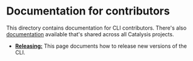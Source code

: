 # Documentation for contributors

This directory contains documentation for CLI contributors.
There's also [documentation](https://catalysis.dev/) available that's shared across all Catalysis projects.

- [**Releasing:**](./releasing.md) This page documents how to release new versions of the CLI.
